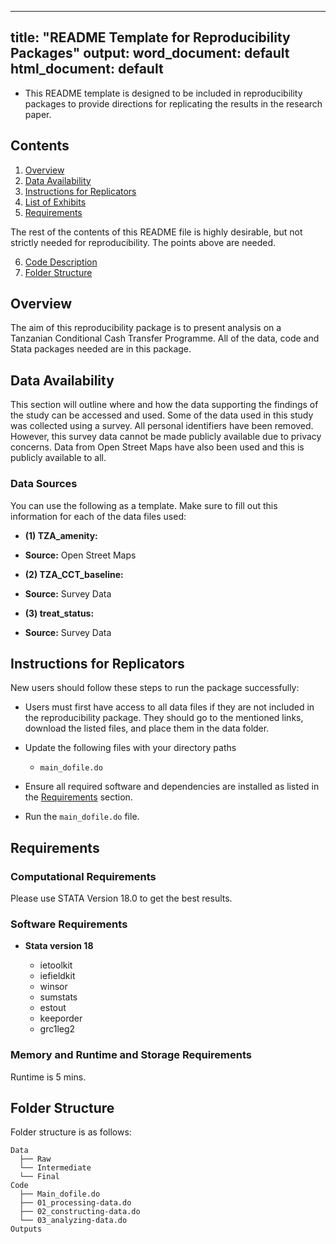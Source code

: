 
---
title: "README Template for Reproducibility Packages"
output:
  word_document: default
  html_document: default
---

- This README template is designed to be included in reproducibility packages to provide directions for replicating the results in the research paper.

## Contents

1. [Overview](#overview)
2. [Data Availability](#data-availability)
3. [Instructions for Replicators](#instructions-for-replicators)
4. [List of Exhibits](#list-of-exhibits)
5. [Requirements](#requirements)

The rest of the contents of this README file is highly desirable, but not strictly needed for reproducibility. The points above are needed.

6. [Code Description](#code-description)
7. [Folder Structure](#folder-structure)


## Overview

The aim of this reproducibility package is to present analysis on a Tanzanian Conditional Cash Transfer Programme. All of the data, code and Stata packages needed are in this package. 

## Data Availability

This section will outline where and how the data supporting the findings of the study can be accessed and used. Some of the data used in this study was collected using a survey. All personal identifiers have been removed. However, this survey data cannot be made publicly available due to privacy concerns. Data from Open Street Maps have also been used and this is publicly available to all. 


### Data Sources

You can use the following as a template. Make sure to fill out this information for each of the data files used:

- **(1) TZA_amenity:** 

- **Source:** Open Street Maps

- **(2) TZA_CCT_baseline:** 

- **Source:** Survey Data

- **(3) treat_status:** 

- **Source:** Survey Data

## Instructions for Replicators

New users should follow these steps to run the package successfully:
- Users must first have access to all data files if they are not included in the reproducibility package. They should go to the mentioned links, download the listed files, and place them in the data folder.
- Update the following files with your directory paths

  - `main_dofile.do`
- Ensure all required software and dependencies are installed as listed in the [Requirements](#requirements) section.

- Run the `main_dofile.do` file.

## Requirements

### Computational Requirements

Please use STATA Version 18.0 to get the best results.

### Software Requirements

- **Stata version 18**

  - ietoolkit 
  - iefieldkit 
  - winsor 
  - sumstats 
  - estout 
  - keeporder 
  - grc1leg2 

### Memory and Runtime and Storage Requirements

Runtime is 5 mins. 

## Folder Structure

Folder structure is as follows:

```
Data
  ├── Raw
  └── Intermediate
  └── Final
Code
  ├── Main_dofile.do
  ├── 01_processing-data.do  
  ├── 02_constructing-data.do
  └── 03_analyzing-data.do
Outputs
  

```
